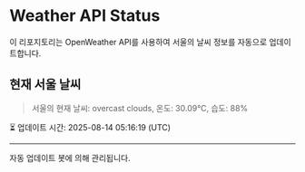 
# Weather API Status

이 리포지토리는 OpenWeather API를 사용하여 서울의 날씨 정보를 자동으로 업데이트합니다.

## 현재 서울 날씨
> 서울의 현재 날씨: overcast clouds, 온도: 30.09°C, 습도: 88%

⏳ 업데이트 시간: 2025-08-14 05:16:19 (UTC)

---
자동 업데이트 봇에 의해 관리됩니다.

